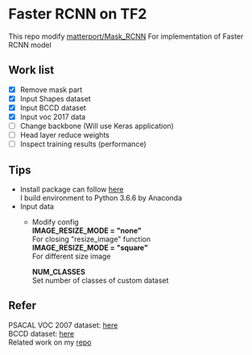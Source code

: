 # Faster RCNN on TF2

This repo modify [matterport/Mask_RCNN](https://github.com/matterport/Mask_RCNN)
For implementation of Faster RCNN model

## Work list 
- [x] Remove mask part  
- [x] Input Shapes dataset  
- [x] Input BCCD dataset  
- [x] Input voc 2017 data  
- [ ] Change backbone (Will use Keras application)  
- [ ] Head layer reduce weights  
- [ ] Inspect training results (performance)

## Tips  
* Install package can follow [here](https://github.com/jacky10001/Faster_RCNN-tf2/blob/main/requirements.txt)  
  I build environment to Python 3.6.6 by Anaconda  
* Input data  
  * Modify config  
    **IMAGE_RESIZE_MODE = "none"**  
    For closing "resize_image" function  
    **IMAGE_RESIZE_MODE = "square"**  
    For different size image  
    
    **NUM_CLASSES**  
    Set number of classes of custom dataset  

## Refer
PSACAL VOC 2007 dataset: [here](http://host.robots.ox.ac.uk/pascal/VOC/voc2007/index.html)  
BCCD dataset: [here](https://github.com/Shenggan/BCCD_Dataset)  
Related work on my [repo](https://github.com/jacky10001/Mask_RCNN-tf2)  
